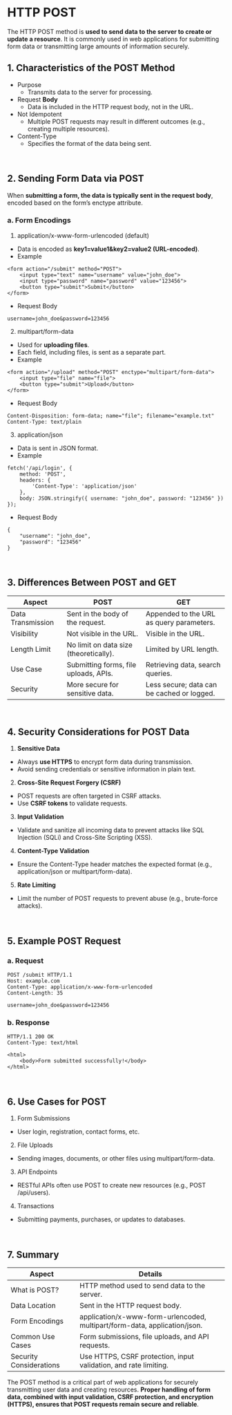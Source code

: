 <br>

# HTTP POST
The HTTP POST method is **used to send data to the server to create or update a resource**. It is commonly used in web applications for submitting form data or transmitting large amounts of information securely.

## 1. Characteristics of the POST Method
  - Purpose
    - Transmits data to the server for processing.
  - Request **Body**
    - Data is included in the HTTP request body, not in the URL.
  - Not Idempotent
    - Multiple POST requests may result in different outcomes (e.g., creating multiple resources).
  - Content-Type
    - Specifies the format of the data being sent.  
<br>

## 2. Sending Form Data via POST
When **submitting a form, the data is typically sent in the request body**, encoded based on the form’s enctype attribute.

### a. Form Encodings
1. application/x-www-form-urlencoded (default)
  - Data is encoded as **key1=value1&key2=value2 (URL-encoded)**.
  - Example  

```
<form action="/submit" method="POST">
    <input type="text" name="username" value="john_doe">
    <input type="password" name="password" value="123456">
    <button type="submit">Submit</button>
</form>
```

  - Request Body  

```
username=john_doe&password=123456
```

2. multipart/form-data
  - Used for **uploading files**.
  - Each field, including files, is sent as a separate part.
  - Example  

```
<form action="/upload" method="POST" enctype="multipart/form-data">
    <input type="file" name="file">
    <button type="submit">Upload</button>
</form>
```  

  - Request Body  

```
Content-Disposition: form-data; name="file"; filename="example.txt"
Content-Type: text/plain
```

3. application/json
  - Data is sent in JSON format.
  - Example  

```
fetch('/api/login', {
    method: 'POST',
    headers: {
        'Content-Type': 'application/json'
    },
    body: JSON.stringify({ username: "john_doe", password: "123456" })
});
```

  - Request Body  

```
{
    "username": "john_doe",
    "password": "123456"
}
```  
<br>

## 3. Differences Between POST and GET

| Aspect | POST | GET |
| ------ | ---- | --- |
| Data Transmission | Sent in the body of the request. | Appended to the URL as query parameters. |
| Visibility | Not visible in the URL. | Visible in the URL. |
| Length Limit | No limit on data size (theoretically). | Limited by URL length. |
| Use Case | Submitting forms, file uploads, APIs. | Retrieving data, search queries. |
| Security | More secure for sensitive data. | Less secure; data can be cached or logged. |  
<br>

## 4. Security Considerations for POST Data
1. **Sensitive Data**
  - Always **use HTTPS** to encrypt form data during transmission.
  - Avoid sending credentials or sensitive information in plain text.
2. **Cross-Site Request Forgery (CSRF)**
  - POST requests are often targeted in CSRF attacks.
  - Use **CSRF tokens** to validate requests.
3. **Input Validation**
  - Validate and sanitize all incoming data to prevent attacks like SQL Injection (SQLi) and Cross-Site Scripting (XSS).
4. **Content-Type Validation**
  - Ensure the Content-Type header matches the expected format (e.g., application/json or multipart/form-data).
5. **Rate Limiting**
  - Limit the number of POST requests to prevent abuse (e.g., brute-force attacks).  
<br>

## 5. Example POST Request

### a. Request  

```
POST /submit HTTP/1.1
Host: example.com
Content-Type: application/x-www-form-urlencoded
Content-Length: 35

username=john_doe&password=123456
```

### b. Response  

```
HTTP/1.1 200 OK
Content-Type: text/html

<html>
    <body>Form submitted successfully!</body>
</html>
```  
<br>

## 6. Use Cases for POST
1. Form Submissions
  - User login, registration, contact forms, etc.
2. File Uploads
  - Sending images, documents, or other files using multipart/form-data.
3. API Endpoints
  - RESTful APIs often use POST to create new resources (e.g., POST /api/users).
4. Transactions
  - Submitting payments, purchases, or updates to databases.  
<br>

## 7. Summary

| Aspect | Details |
| ------ | ------- |
| What is POST? | HTTP method used to send data to the server. |
| Data Location | Sent in the HTTP request body. |
| Form Encodings | application/x-www-form-urlencoded, multipart/form-data, application/json. |
| Common Use Cases | Form submissions, file uploads, and API requests. |
| Security Considerations | Use HTTPS, CSRF protection, input validation, and rate limiting. |

The POST method is a critical part of web applications for securely transmitting user data and creating resources. **Proper handling of form data, combined with input validation, CSRF protection, and encryption (HTTPS), ensures that POST requests remain secure and reliable**.  
<br>